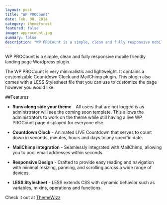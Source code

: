 ```yaml
---
layout: post
title: "WP PROCount"
date: Feb. 08, 2014
category: themeforest
featured: false
image: wpprocount.jpg
summary: false
description: "WP PROCount is a simple, clean and fully responsive mobile friendly landing page Wordpress plugin."
---
```


WP PROCount is a simple, clean and fully responsive mobile friendly landing page Wordpress plugin.

The WP PROCount is very minimalistic and lightweight. It contains a customizable Countdown Clock and MailChimp plugin. This plugin also comes with a LESS Stylesheet file that you can use to customize the page however you would like.

##Features

* **Runs along side your theme** - All users that are not logged is as administrator will see the coming soon template. This allows the administrators to work on the theme while still having a live WP PROCount page displayed for everyone else.

* **Countdown Clock** - Animated LIVE Countdown that serves to count down in seconds, minutes, hours and days to any specific date.

* **MailChimp Integration** - Seamlessly integrated with MailChimp, allowing you to pool email addresses within seconds.

* **Responsive Design** - Crafted to provide easy reading and navigation with minimal resizing, panning, and scrolling across a wide range of devices.

* **LESS Stylesheet** - LESS extends CSS with dynamic behavior such as variables, mixins, operations and functions.

Check it out at [ThemeWizz](http://themewizz.com/plugins/wp-procount/)
